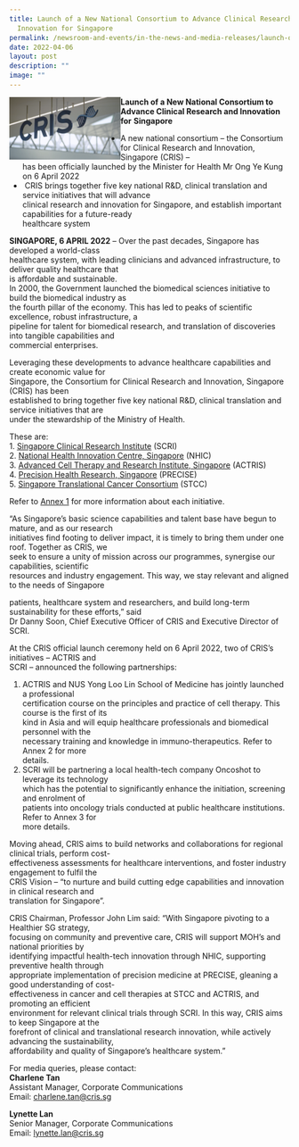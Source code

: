 ```yaml
---
title: Launch of a New National Consortium to Advance Clinical Research and
  Innovation for Singapore
permalink: /newsroom-and-events/in-the-news-and-media-releases/launch-of-a-new-national-consortium/
date: 2022-04-06
layout: post
description: ""
image: ""
---
```

<img src="/images/Newsroom%20&amp;%20Events/In%20The%20News%20And%20Media%20Releases/cris-image.png" align="left" style="width:200px">

**Launch of a New National Consortium to Advance Clinical Research and Innovation for**&nbsp;**Singapore**

*   A new national consortium – the Consortium for Clinical Research and Innovation, Singapore (CRIS) –  
    has been officially launched by the Minister for Health Mr Ong Ye Kung on 6 April 2022
*   &nbsp;CRIS brings together five key national R&amp;D, clinical translation and service initiatives that will advance  
    clinical research and innovation for Singapore, and establish important capabilities for a future-ready  
    healthcare system

**SINGAPORE, 6 APRIL 2022**&nbsp;– Over the past decades, Singapore has developed a world-class  
healthcare system, with leading clinicians and advanced infrastructure, to deliver quality healthcare that  
is affordable and sustainable.  
In 2000, the Government launched the biomedical sciences initiative to build the biomedical industry as  
the fourth pillar of the economy. This has led to peaks of scientific excellence, robust infrastructure, a  
pipeline for talent for biomedical research, and translation of discoveries into tangible capabilities and  
commercial enterprises.

Leveraging these developments to advance healthcare capabilities and create economic value for  
Singapore, the Consortium for Clinical Research and Innovation, Singapore (CRIS) has been  
established to bring together five key national R&amp;D, clinical translation and service initiatives that are  
under the stewardship of the Ministry of Health.

These are:  
1.&nbsp;[Singapore Clinical Research Institute](https://www.scri.edu.sg/)&nbsp;(SCRI)  
2.&nbsp;[National Health Innovation Centre, Singapore](https://nhic.sg/web/)&nbsp;(NHIC)  
3.&nbsp;[Advanced Cell Therapy and Research Institute, Singapore](https://www.actris.sg/)&nbsp;(ACTRIS)  
4.&nbsp;[Precision Health Research, Singapore](https://www.npm.sg/)&nbsp;(PRECISE)  
5.&nbsp;[Singapore Translational Cancer Consortium](https://www.stcc.sg/)&nbsp;(STCC)

Refer to&nbsp;[Annex 1](https://www.cris.sg/wp-content/uploads/2022/04/02-Press-Release-Annex-1-About-CRIS-and-its-Programmes.pdf)&nbsp;for more information about each initiative.

“As Singapore’s basic science capabilities and talent base have begun to mature, and as our research  
initiatives find footing to deliver impact, it is timely to bring them under one roof. Together as CRIS, we  
seek to ensure a unity of mission across our programmes, synergise our capabilities, scientific  
resources and industry engagement. This way, we stay relevant and aligned to the needs of Singapore

patients, healthcare system and researchers, and build long-term sustainability for these efforts,” said  
Dr Danny Soon, Chief Executive Officer of CRIS and Executive Director of SCRI.

At the CRIS official launch ceremony held on 6 April 2022, two of CRIS’s initiatives – ACTRIS and  
SCRI – announced the following partnerships:

1.  ACTRIS and NUS Yong Loo Lin School of Medicine has jointly launched a professional  
    certification course on the principles and practice of cell therapy. This course is the first of its  
    kind in Asia and will equip healthcare professionals and biomedical personnel with the  
    necessary training and knowledge in immuno-therapeutics. Refer to Annex 2 for more  
    details.
2.  SCRI will be partnering a local health-tech company Oncoshot to leverage its technology  
    which has the potential to significantly enhance the initiation, screening and enrolment of  
    patients into oncology trials conducted at public healthcare institutions. Refer to Annex 3 for  
    more details.

Moving ahead, CRIS aims to build networks and collaborations for regional clinical trials, perform cost-  
effectiveness assessments for healthcare interventions, and foster industry engagement to fulfil the  
CRIS Vision – “to nurture and build cutting edge capabilities and innovation in clinical research and  
translation for Singapore”.

CRIS Chairman, Professor John Lim said: “With Singapore pivoting to a Healthier SG strategy,  
focusing on community and preventive care, CRIS will support MOH’s and national priorities by  
identifying impactful health-tech innovation through NHIC, supporting preventive health through  
appropriate implementation of precision medicine at PRECISE, gleaning a good understanding of cost-  
effectiveness in cancer and cell therapies at STCC and ACTRIS, and promoting an efficient  
environment for relevant clinical trials through SCRI. In this way, CRIS aims to keep Singapore at the  
forefront of clinical and translational research innovation, while actively advancing the sustainability,  
affordability and quality of Singapore’s healthcare system.”

For media queries, please contact:  
**Charlene Tan**  
Assistant Manager, Corporate Communications  
Email:&nbsp;[charlene.tan@cris.sg](mailto:charlene.tan@cris.sg)

**Lynette Lan**  
Senior Manager, Corporate Communications  
Email:&nbsp;[lynette.lan@cris.sg](mailto:lynette.lan@cris.sg)